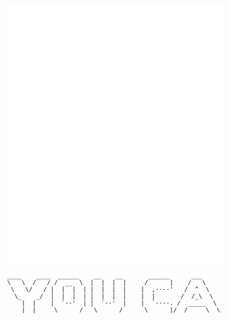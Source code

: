 <div align="center">
  <img class="image" src="header.svg">
 </a>
</div>

<div style="width:100%;">
<pre>
____    ____  ______    __    __       ______      ___      .__   __.      ______      ___       __       __         .___  ___.  _______    .______        ___      .__   __.  __  ___ 
\   \  /   / /  __  \  |  |  |  |     /      |    /   \     |  \ |  |     /      |    /   \     |  |     |  |        |   \/   | |   ____|   |   _  \      /   \     |  \ |  | |  |/  / 
 \   \/   / |  |  |  | |  |  |  |    |  ,----'   /  ^  \    |   \|  |    |  ,----'   /  ^  \    |  |     |  |        |  \  /  | |  |__      |  |_)  |    /  ^  \    |   \|  | |  '  /  
  \_    _/  |  |  |  | |  |  |  |    |  |       /  /_\  \   |  . `  |    |  |       /  /_\  \   |  |     |  |        |  |\/|  | |   __|     |   _  <    /  /_\  \   |  . `  | |    <   
    |  |    |  `--'  | |  `--'  |    |  `----. /  _____  \  |  |\   |    |  `----. /  _____  \  |  `----.|  `----.   |  |  |  | |  |____    |  |_)  |  /  _____  \  |  |\   | |  .  \  
    |__|     \______/   \______/      \______|/__/     \__\ |__| \__|     \______|/__/     \__\ |_______||_______|   |__|  |__| |_______|   |______/  /__/     \__\ |__| \__| |__|\__\ 
</pre>
</div>
